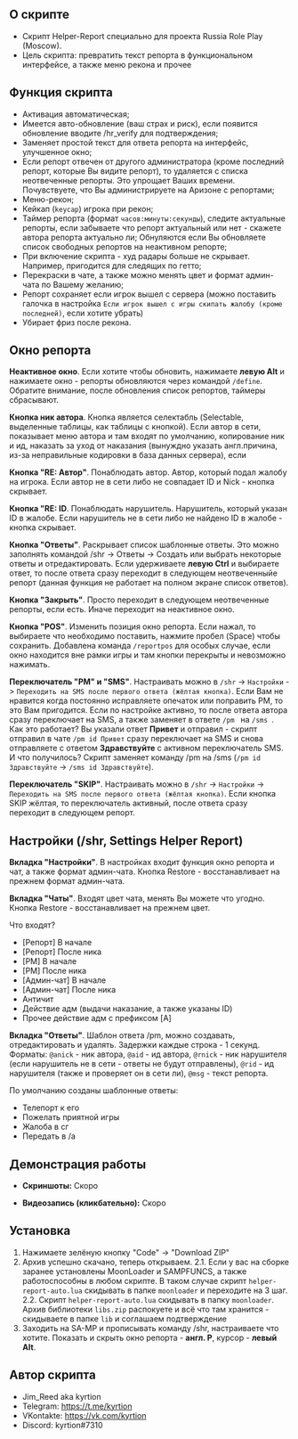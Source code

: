 
## О скрипте
- Cкрипт Helper-Report специально для проекта Russia Role Play (Moscow).
- Цель скрипта: превратить текст репорта в функциональном интерфейсе, а также меню рекона и прочее


## Функция скрипта
- Активация автоматическая;
- Имеется авто-обновление (ваш страх и риск), если появится обновление вводите /hr_verify для подтверждения;
- Заменяет простой текст для ответа репорта на интерфейс, улучшенное окно;
- Если репорт отвечен от другого администратора (кроме последний репорт, которые Вы видите репорт), то удаляется с списка неотвеченные репорты. Это упрощает Ваших времени. Почувствуете, что Вы администрируете на Аризоне с репортами;
- Меню-рекон;
- Кейкап (`keycap`) игрока при рекон;
- Таймер репорта (формат `часов:минуты:секунды`), следите актуальные репорты, если забываете что репорт актуальный или нет - скажете автора репорта актуально ли; Обнуляются если Вы обновляете список свободных репортов на неактивном репорте;
- При включение скрипта - худ радары больше не скрывает. Например, пригодится для следящих по гетто;
- Перекраски в чате, а также можно менять цвет и формат админ-чата по Вашему желанию;
- Репорт сохраняет если игрок вышел с сервера (можно поставить галочка в настройка `Если игрок вышел с игры скипать жалобу (кроме последней)`, если хотите убрать)
- Убирает фриз после рекона.

## Окно репорта
**Неактивное окно**. Если хотите чтобы обновить, нажимаете **левую Alt** и нажимаете окно - репорты обновляются через командой `/define`. Обратите внимание, после обновления список репортов, таймеры сбрасывают.

**Кнопка ник автора**. Кнопка является селектабль (Selectable, выделенные таблицы, как таблицы с кнопкой). Если автор в сети, показывает меню автора и там входят по умолчанию, копирование ник и ид, наказать за уход от наказания (вынуждно указать англ.причина, из-за неправильные кодировки в база данных сервера), если 

**Кнопка "RE: Автор"**. Понаблюдать автор. Автор, который подал жалобу на игрока. Если автор не в сети либо не совпадает ID и Nick - кнопка скрывает.

**Кнопка "RE: ID**. Понаблюдать нарушитель. Нарушитель, который указан ID в жалобе. Если нарушитель не в сети либо не найдено ID в жалобе - кнопка скрывает.

**Кнопка "Ответы"**. Раскрывает список шаблонные ответы. Это можно заполнять командой /shr -> Ответы -> Создать или выбрать некоторые ответы и отредактировать. Если удерживаете **левую Ctrl** и выбираете ответ, то после ответа сразу переходит в следующем неотвеченныйе репорт (данная функция не работает на полном экране список ответов).

**Кнопка "Закрыть"**. Просто переходит в следующем неотвеченные репорты, если есть. Иначе переходит на неактивное окно.

**Кнопка "POS"**. Изменить позиция окно репорта. Если нажал, то выбираете что необходимо поставить, нажмите пробел (Space) чтобы сохранить. Добавлена команда `/reportpos` для особых случае, если окно находится вне рамки игры и там кнопки перекрыты и невозможно нажимать.

**Переключатель "PM" и "SMS"**. Настраивать можно в `/shr` -> `Настройки` -> `Переходить на SMS после первого ответа (жёлтая кнопка)`. Если Вам не нравится когда постоянно исправляете опечаток или поправить PM, то это Вам пригодится. Если по настройке активно, то после ответа автора сразу переключает на SMS, а также заменяет в ответе `/pm ` на `/sms `. Как это работает? Вы указали ответ **Привет** и отправил - скрипт отправил в чате `/pm id Привет` сразу переключает на SMS и снова отправляете с ответом **Здравствуйте** с активном переключатель SMS. И что получилось? Скрипт заменяет команду /pm на /sms (`/pm id Здравствуйте` -> `/sms id Здравствуйте`).

**Переключатель "SKIP"**. Настраивать можно в `/shr` -> `Настройки` -> `Переходить на SMS после первого ответа (жёлтая кнопка)`. Если кнопка SKIP жёлтая, то переключатель активный, после ответа сразу переходит в следующем репорт.


## Настройки (/shr, Settings Helper Report)
**Вкладка "Настройки"**. В настройках входит функция окно репорта и чат, а также формат админ-чата. Кнопка Restore - восстанавливает на прежнем формат админ-чата.

**Вкладка "Чаты"**. Входят цвет чата, менять Вы можете что угодно. Кнопка Restore - восстанавливает на прежнем цвет.

Что входят?
- [Репорт] В начале
- [Репорт] После ника
- [PM] В начале
- [PM] После ника
- [Админ-чат] В начале
- [Админ-чат] После ника
- Античит
- Действие адм (выдачи наказание, а также указаны ID)
- Прочее действие адм с префиксом [A]

**Вкладка "Ответы"**. Шаблон ответа /pm, можно создавать, отредактировать и удалять. Задержки каждые строка - 1 секунд. Форматы: `@anick` - ник автора, `@aid` - ид автора, `@rnick` - ник нарушителя (если нарушитель не в сети - ответы не будут отправлены), `@rid` - ид нарушителя (также и проверяет он в сети ли), `@msg` - текст репорта.

По умолчанию созданы шаблонные ответы:
- Телепорт к его
- Пожелать приятной игры
- Жалоба в сг
- Передать в /a


## Демонстрация работы
- **Скриншоты:**
Скоро


- **Видеозапись (кликбательно):**
Скоро


## Установка
1. Нажимаете зелёную кнопку "Code" -> "Download ZIP"
2. Архив успешно скачано, теперь открываем.
2.1. Если у вас на сборке заранее установлены MoonLoader и SAMPFUNCS, а также работоспособны в любом скрипте. В таком случае скрипт `helper-report-auto.lua` скидывать в папке `moonloader` и переходите на 3 шаг.
2.2. Скрипт `helper-report-auto.lua` скидывать в папку `moonloader`. Архив библиотеки `libs.zip` распокуете и всё что там хранится - скидываете в папке `lib` и соглашаем подтверждение
3. Заходить на SA-MP и прописывать команду /shr, настраиваете что хотите. Показать и скрыть окно репорта - **англ. P**, курсор - **левый Alt**.


## Автор скрипта
- Jim_Reed aka kyrtion
- Telegram: https://t.me/kyrtion
- VKontakte: https://vk.com/kyrtion
- Discord: kyrtion#7310
